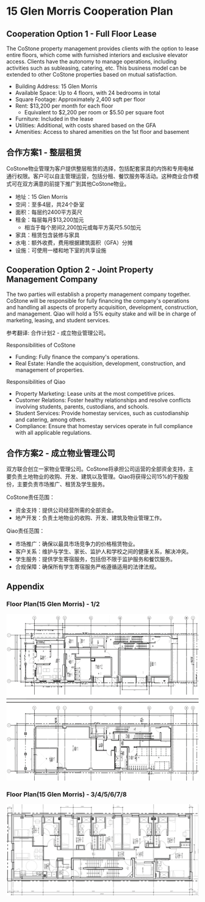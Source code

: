 # 15 Glen Morris Cooperation Plan

## Cooperation Option 1 - Full Floor Lease

The CoStone property management provides clients with the option to lease entire floors, which come with furnished interiors and exclusive elevator access. Clients have the autonomy to manage operations, including activities such as subleasing, catering, etc. This business model can be extended to other CoStone properties based on mutual satisfaction.

- Building Address: 15 Glen Morris
- Available Space: Up to 4 floors, with 24 bedrooms in total
- Square Footage: Approximately 2,400 sqft per floor
- Rent: $13,200 per month for each floor
    - Equivalent to $2,200 per room or $5.50 per square foot
- Furniture: Included in the lease
- Utilities: Additional, with costs shared based on the GFA
- Amenities: Access to shared amenities on the 1st floor and basement

## 合作方案1 - 整层租赁

CoStone物业管理为客户提供整层租赁的选择，包括配套家具的内饰和专用电梯通行权限。客户可以自主管理运营，包括分租、餐饮服务等活动。这种商业合作模式可在双方满意的前提下推广到其他CoStone物业。

- 地址：15 Glen Morris
- 空间：至多4层，共24个卧室
- 面积：每层约2400平方英尺
- 租金：每层每月$13,200加元
    - 相当于每个房间2,200加元或每平方英尺5.50加元
- 家具：租赁包含装修与家具
- 水电：额外收费，费用根据建筑面积（GFA）分摊
- 设施：可使用一楼和地下室的共享设施

## Cooperation Option 2 - Joint Property Management Company

The two parties will establish a property management company together. CoStone will be responsible for fully financing the company's operations and handling all aspects of property acquisition, development, construction, and management. Qiao will hold a 15% equity stake and will be in charge of marketing, leasing, and student services.

参考翻译: 合作计划2 - 成立物业管理公司。

Responsibilities of CoStone
- Funding: Fully finance the company's operations.
- Real Estate: Handle the acquisition, development, construction, and management of properties.

Responsibilities of Qiao
- Property Marketing: Lease units at the most competitive prices.
- Customer Relations: Foster healthy relationships and resolve conflicts involving students, parents, custodians, and schools.
- Student Services: Provide homestay services, such as custodianship and catering, among others.
- Compliance: Ensure that homestay services operate in full compliance with all applicable regulations.

## 合作方案2 - 成立物业管理公司

双方联合创立一家物业管理公司。CoStone将承担公司运营的全部资金支持，主要负责土地物业的收购、开发、建筑以及管理。Qiao将获得公司15%的干股股份，主要负责市场推广、租赁及学生服务。

CoStone责任范围：
- 资金支持：提供公司经营所需的全部资金。
- 地产开发：负责土地物业的收购、开发、建筑及物业管理工作。

Qiao责任范围：
- 市场推广：确保以最具市场竞争力的价格租赁物业。
- 客户关系：维护与学生、家长、监护人和学校之间的健康关系，解决冲突。
- 学生服务：提供学生寄宿服务，包括但不限于监护服务和餐饮服务。
- 合规保障：确保所有学生寄宿服务严格遵循适用的法律法规。


## Appendix

### Floor Plan(15 Glen Morris) - 1/2
![REIF STRUCTURE](img/15glenfp2.png)

### Floor Plan(15 Glen Morris) - 3/4/5/6/7/8
![REIF STRUCTURE](img/15glenfp1.png)
